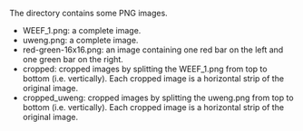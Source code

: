 The directory contains some PNG images.

* WEEF\_1.png: a complete image.
* uweng.png: a complete image.
* red-green-16x16.png: an image containing one red bar on the left and one green bar on the right.
* cropped: cropped images by splitting the WEEF\_1.png from top to bottom (i.e. vertically). Each cropped image is a horizontal strip of the original image.
* cropped\_uweng: cropped images by splitting the uweng.png from top to bottom (i.e. vertically). Each cropped image is a horizontal strip of the original image.
